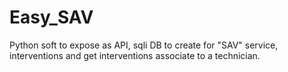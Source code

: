 # Easy_SAV
 Python soft to expose as API, sqli DB to create  for "SAV" service, interventions and get interventions associate to a technician.
